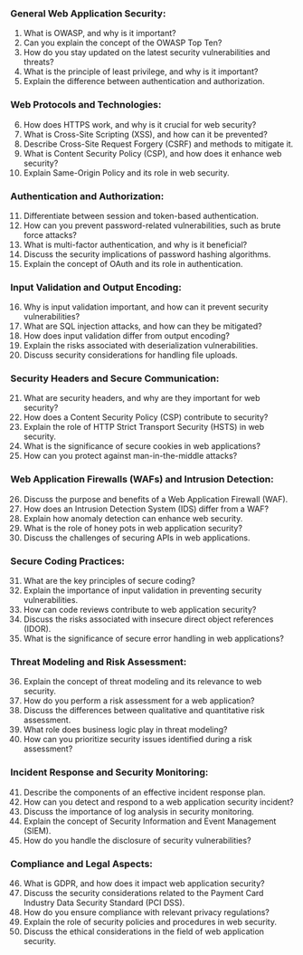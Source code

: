 ### General Web Application Security:

1. What is OWASP, and why is it important?
2. Can you explain the concept of the OWASP Top Ten?
3. How do you stay updated on the latest security vulnerabilities and threats?
4. What is the principle of least privilege, and why is it important?
5. Explain the difference between authentication and authorization.

### Web Protocols and Technologies:

6. How does HTTPS work, and why is it crucial for web security?
7. What is Cross-Site Scripting (XSS), and how can it be prevented?
8. Describe Cross-Site Request Forgery (CSRF) and methods to mitigate it.
9. What is Content Security Policy (CSP), and how does it enhance web security?
10. Explain Same-Origin Policy and its role in web security.

### Authentication and Authorization:

11. Differentiate between session and token-based authentication.
12. How can you prevent password-related vulnerabilities, such as brute force attacks?
13. What is multi-factor authentication, and why is it beneficial?
14. Discuss the security implications of password hashing algorithms.
15. Explain the concept of OAuth and its role in authentication.

### Input Validation and Output Encoding:

16. Why is input validation important, and how can it prevent security vulnerabilities?
17. What are SQL injection attacks, and how can they be mitigated?
18. How does input validation differ from output encoding?
19. Explain the risks associated with deserialization vulnerabilities.
20. Discuss security considerations for handling file uploads.

### Security Headers and Secure Communication:

21. What are security headers, and why are they important for web security?
22. How does a Content Security Policy (CSP) contribute to security?
23. Explain the role of HTTP Strict Transport Security (HSTS) in web security.
24. What is the significance of secure cookies in web applications?
25. How can you protect against man-in-the-middle attacks?

### Web Application Firewalls (WAFs) and Intrusion Detection:

26. Discuss the purpose and benefits of a Web Application Firewall (WAF).
27. How does an Intrusion Detection System (IDS) differ from a WAF?
28. Explain how anomaly detection can enhance web security.
29. What is the role of honey pots in web application security?
30. Discuss the challenges of securing APIs in web applications.

### Secure Coding Practices:

31. What are the key principles of secure coding?
32. Explain the importance of input validation in preventing security vulnerabilities.
33. How can code reviews contribute to web application security?
34. Discuss the risks associated with insecure direct object references (IDOR).
35. What is the significance of secure error handling in web applications?

### Threat Modeling and Risk Assessment:

36. Explain the concept of threat modeling and its relevance to web security.
37. How do you perform a risk assessment for a web application?
38. Discuss the differences between qualitative and quantitative risk assessment.
39. What role does business logic play in threat modeling?
40. How can you prioritize security issues identified during a risk assessment?

### Incident Response and Security Monitoring:

41. Describe the components of an effective incident response plan.
42. How can you detect and respond to a web application security incident?
43. Discuss the importance of log analysis in security monitoring.
44. Explain the concept of Security Information and Event Management (SIEM).
45. How do you handle the disclosure of security vulnerabilities?

### Compliance and Legal Aspects:

46. What is GDPR, and how does it impact web application security?
47. Discuss the security considerations related to the Payment Card Industry Data Security Standard (PCI DSS).
48. How do you ensure compliance with relevant privacy regulations?
49. Explain the role of security policies and procedures in web security.
50. Discuss the ethical considerations in the field of web application security.
